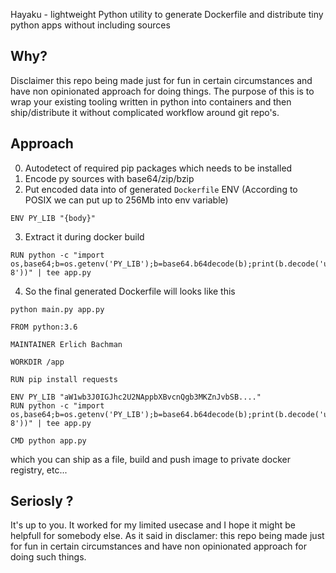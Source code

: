 

Hayaku - lightweight Python utility to generate Dockerfile and distribute tiny python apps without including sources


## Why?
Disclaimer this repo being made just for fun in certain circumstances and have non opinionated approach for doing things.
The purpose of this is to wrap your existing tooling written in python into containers and then ship/distribute it without complicated
workflow around git repo's.


## Approach
0. Autodetect of required pip packages which needs to be installed
1. Encode py sources with base64/zip/bzip
2. Put encoded data into of generated `Dockerfile` ENV (According to POSIX we can put up to 256Mb into env variable)

```shell
ENV PY_LIB "{body}"

```

3. Extract it during docker build

```shell
RUN python -c "import os,base64;b=os.getenv('PY_LIB');b=base64.b64decode(b);print(b.decode('utf-8'))" | tee app.py
```

4. So the final generated Dockerfile will looks like this

```shell
python main.py app.py

FROM python:3.6

MAINTAINER Erlich Bachman

WORKDIR /app

RUN pip install requests

ENV PY_LIB "aW1wb3J0IGJhc2U2NAppbXBvcnQgb3MKZnJvbSB...."
RUN python -c "import os,base64;b=os.getenv('PY_LIB');b=base64.b64decode(b);print(b.decode('utf-8'))" | tee app.py

CMD python app.py
```

which you can ship as a file, build and push image to private docker registry, etc...

## Seriosly ?
 It's up to you. It worked for my limited usecase and I hope it might be helpfull for somebody else. As it said in disclamer: this repo being made just for fun in certain circumstances and have non opinionated approach for doing such things.
